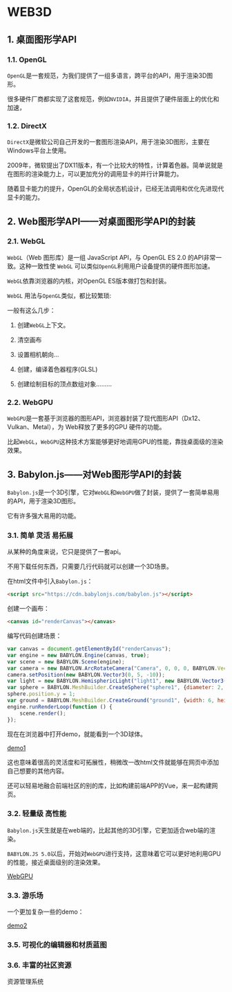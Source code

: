 # WEB3D

## 1. 桌面图形学API

### 1.1. OpenGL

`OpenGL`是一套规范，为我们提供了一组多语言，跨平台的API，用于渲染3D图形。

很多硬件厂商都实现了这套规范，例如`NVIDIA`，并且提供了硬件层面上的优化和加速，

### 1.2. DirectX

`DirectX`是微软公司自己开发的一套图形渲染API，用于渲染3D图形，主要在Windows平台上使用。

2009年，微软提出了DX11版本，有一个比较大的特性，计算着色器。简单说就是在图形的渲染能力上，可以更加充分的调用显卡的并行计算能力。

随着显卡能力的提升，OpenGL的全局状态机设计，已经无法调用和优化先进现代显卡的能力。

## 2. Web图形学API——对桌面图形学API的封装

### 2.1. WebGL

`WebGL`（Web 图形库）是一组 JavaScript API，与 OpenGL ES 2.0 的API非常一致。这种一致性使 `WebGL` 可以类似`OpenGL`利用用户设备提供的硬件图形加速。

`WebGL`依靠浏览器的内核，对OpenGL ES版本做打包和封装。

`WebGL` 用法与`OpenGL`类似，都比较繁琐:

一般有这么几步：

1. 创建`WebGL`上下文。

2. 清空画布

3. 设置相机朝向...

4. 创建，编译着色器程序(GLSL)

5. 创建绘制目标的顶点数组对象.........

### 2.2. WebGPU

`WebGPU`是一套基于浏览器的图形API，浏览器封装了现代图形API（Dx12、Vulkan、Metal），为 Web释放了更多的GPU 硬件的功能。

比起`WebGL`，`WebGPU`这种技术方案能够更好地调用GPU的性能，靠拢桌面级的渲染效果。

## 3. Babylon.js——对Web图形学API的封装

`Babylon.js`是一个3D引擎，它对`WebGL`和`WebGPU`做了封装，提供了一套简单易用的API，用于渲染3D图形。

它有许多强大易用的功能。

### 3.1. 简单 灵活 易拓展

从某种的角度来说，它只是提供了一套api。

不用下载任何东西，只需要几行代码就可以创建一个3D场景。

在html文件中引入`Babylon.js`：

```html
<script src="https://cdn.babylonjs.com/babylon.js"></script>
```

创建一个画布：

```html
<canvas id="renderCanvas"></canvas>
```

编写代码创建场景：

```js
var canvas = document.getElementById("renderCanvas");
var engine = new BABYLON.Engine(canvas, true);
var scene = new BABYLON.Scene(engine);
var camera = new BABYLON.ArcRotateCamera("Camera", 0, 0, 0, BABYLON.Vector3.Zero(), scene);
camera.setPosition(new BABYLON.Vector3(0, 5, -10));
var light = new BABYLON.HemisphericLight("light1", new BABYLON.Vector3(0, 1, 0), scene);
var sphere = BABYLON.MeshBuilder.CreateSphere("sphere1", {diameter: 2, segments: 32}, scene);
sphere.position.y = 1;
var ground = BABYLON.MeshBuilder.CreateGround("ground1", {width: 6, height: 6, subdivisions: 2}, scene);
engine.runRenderLoop(function () {
    scene.render();
});
```

现在在浏览器中打开demo，就能看到一个3D球体。

[demo1](./demo1.html)

这也意味着很高的灵活度和可拓展性，稍微改一改html文件就能够在网页中添加自己想要的其他内容。

还可以轻易地融合前端社区的别的库，比如构建前端APP的Vue，来一起构建网页。

### 3.2. 轻量级 高性能

`Babylon.js`天生就是在web端的，比起其他的3D引擎，它更加适合web端的渲染。

`BABYLON.JS 5.0`以后，开始对`WebGPU`进行支持，这意味着它可以更好地利用GPU的性能，接近桌面级别的渲染效果。

[WebGPU](https://developer.chrome.com/docs/web-platform/webgpu/)

### 3.3. 游乐场

一个更加复杂一些的demo：

[demo2](https://playground.babylonjs.com/#3I55DK#0)

### 3.5. 可视化的编辑器和材质蓝图

### 3.6. 丰富的社区资源

资源管理系统